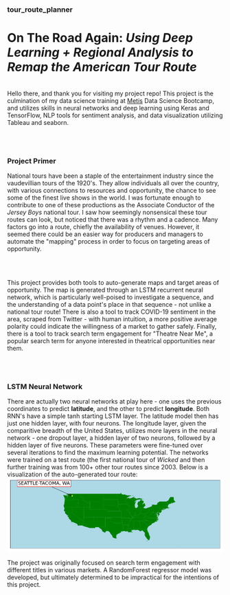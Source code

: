 ### tour_route_planner
# On The Road Again: <i> Using Deep Learning + Regional Analysis to Remap the American Tour Route</i>
<br>
Hello there, and thank you for visiting my project repo! This project is the culmination of my data science training at <a href='www.thisismetis.com'>Metis</a> 
Data Science Bootcamp, and utilizes skills in neural networks and deep learning using Keras and TensorFlow, NLP tools for sentiment analysis, and data visualization
utilizing Tableau and seaborn. 

<br><br>

<h3>Project Primer</h3>
National tours have been a staple of the entertainment industry since the vaudevillian tours of the 1920's. They allow individuals all over the country, with 
various connections to resources and opportunity, the chance to see some of the finest live shows in the world. I was fortunate enough to contribute to one of these
productions as the Associate Conductor of the <i>Jersey Boys</i> national tour. I saw how seemingly nonsensical these tour routes can look, but noticed that there 
was a rhythm and a cadence. Many factors go into a route, chiefly the availability of venues. However, it seemed there could be an easier way for producers and
managers to automate the "mapping" process in order to focus on targeting areas of opportunity.

<br><br>

This project provides both tools to auto-generate maps and target areas of opportunity. The map is generated through an LSTM recurrent neural network, which
is particularly well-poised to investigate a sequence, and the understanding of a data point's place in that sequence - not unlike a national tour route! There
is also a tool to track COVID-19 sentiment in the area, scraped from Twitter - with human intuition, a more positive average polarity could indicate the willingness
of a market to gather safely. Finally, there is a tool to track search term engagement for "Theatre Near Me", a popular search term for anyone interested in
theatrical opportunities near them. 

<br><br>

<h3>LSTM Neural Network</h3>
There are actually two neural networks at play here - one uses the previous coordinates to predict <b>latitude</b>, and the other to predict <b>longitude</b>. 
Both RNN's have a simple tanh starting LSTM layer. The latitude model then has just one hidden layer, with four neurons. The longitude layer, given the comparitive
breadth of the United States, utilizes more layers in the neural network - one dropout layer, a hidden layer of two neurons, followed by a hidden layer of five 
neurons. These parameters were fine-tuned over several iterations to find the maximum learning potential. The networks were trained on a test route (the first
national tour of <i>Wicked</i> and then further training was from 100+ other tour routes since 2003. Below is a visualization of the auto-generated tour route:

<br>
<img src="visualizations/README_visualization.gif">



The project was originally focused on search term engagement with different titles in various markets. A RandomForest regressor model was developed, but ultimately
determined to be impractical for the intentions of this project. 
